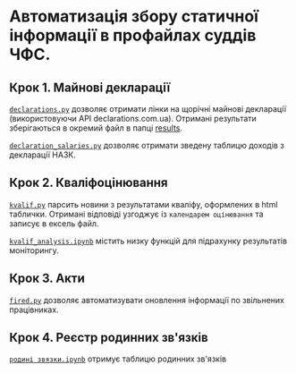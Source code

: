 # Автоматизація збору статичної інформації в профайлах суддів ЧФС.

## Крок 1. Майнові декларації
[`declarations.py`](https://github.com/hp0404/CFJ/blob/master/declarations.py) дозволяє отримати лінки на щорічні майнові декларації (використовуючи API declarations.com.ua). 
Отримані результати зберігаються в окремий файл в папці [results](https://github.com/hp0404/CFJ/tree/master/results).

[`declaration_salaries.py`](https://github.com/hp0404/CFJ/blob/master/declaration_salaries.py) дозволяє отримати зведену таблицю доходів з декларації НАЗК.

## Крок 2. Кваліфоцінювання
[`kvalif.py`](https://github.com/hp0404/CFJ/blob/master/kvalif.py) парсить новини з результатами кваліфу, оформлених в html таблички. Отримані відповіді узгоджує із `календарем оцінювання` та записує в ексель файл. 

[`kvalif_analysis.ipynb`](https://github.com/hp0404/CFJ/blob/master/kvalif_analysis.ipynb) містить низку функцій для підрахунку результатів моніторингу.

## Крок 3. Акти 
[`fired.py`](https://github.com/hp0404/CFJ/blob/master/fired.py) дозволяє автоматизувати оновлення інформації по звільнених працівниках. 

## Крок 4. Реєстр родинних зв'язків

[`родині звязки.ipynb`](https://github.com/hp0404/CFJ/blob/master/%D1%80%D0%BE%D0%B4%D0%B8%D0%BD%D1%96%20%D0%B7%D0%B2%D1%8F%D0%B7%D0%BA%D0%B8.ipynb) отримує таблицю родинних зв'язків
